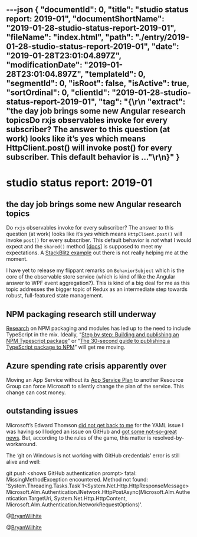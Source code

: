---json
{
  "documentId": 0,
  "title": "studio status report: 2019-01",
  "documentShortName": "2019-01-28-studio-status-report-2019-01",
  "fileName": "index.html",
  "path": "./entry/2019-01-28-studio-status-report-2019-01",
  "date": "2019-01-28T23:01:04.897Z",
  "modificationDate": "2019-01-28T23:01:04.897Z",
  "templateId": 0,
  "segmentId": 0,
  "isRoot": false,
  "isActive": true,
  "sortOrdinal": 0,
  "clientId": "2019-01-28-studio-status-report-2019-01",
  "tag": "{\r\n  \"extract\": \"the day job brings some new Angular research topicsDo rxjs observables invoke for every subscriber? The answer to this question (at work) looks like it’s yes which means HttpClient.post() will invoke post() for every subscriber. This default behavior is ...\"\r\n}"
}
---

# studio status report: 2019-01

## the day job brings some new Angular research topics

Do `rxjs` observables invoke for every subscriber? The answer to this question (at work) looks like it’s *yes* which means `HttpClient.post()` will invoke `post()` for every subscriber. This default behavior is *not* what I would expect and the `shared()` method [[docs](https://github.com/ReactiveX/rxjs/blob/01a09789a0a9484c368b7bd6ed37f94d25490a00/doc/operators.md#multicasting-operators)] is supposed to meet my expectations. A [StackBlitz example](https://stackblitz.com/edit/rxjs-observable-share?file=app%2Fapp.component.ts) out there is not really helping me at the moment.

I have yet to release my flippant remarks on `BehaviorSubject` which is the core of the observable store service (which is kind of like the Angular answer to WPF event aggregation?). This is kind of a big deal for me as this topic addresses the bigger topic of Redux as an intermediate step towards robust, full-featured state management.

## NPM packaging research still underway

[Research](https://github.com/BryanWilhite/nodejs/tree/master/npm-package) on NPM packaging and modules has led up to the need to include TypeScript in the mix. Ideally, “[Step by step: Building and publishing an NPM Typescript package](https://itnext.io/step-by-step-building-and-publishing-an-npm-typescript-package-44fe7164964c)” or “[The 30-second guide to publishing a TypeScript package to NPM](https://medium.com/cameron-nokes/the-30-second-guide-to-publishing-a-typescript-package-to-npm-89d93ff7bccd)” will get me moving.

## Azure spending rate crisis apparently over

Moving an App Service without its [App Service Plan](https://docs.microsoft.com/en-us/azure/app-service/overview-hosting-plans) to another Resource Group can force Microsoft to silently change the plan of the service. This change can cost money.

## outstanding issues

Microsoft’s Edward Thomson [did not get back to me](https://twitter.com/ethomson/status/1063003088569753600) for the YAML issue I was having so I lodged an issue on GitHub and [got some not-so-great news](https://github.com/Microsoft/azure-pipelines-tasks/issues/9235#issuecomment-451982478). But, according to the rules of the game, this matter is resolved-by-workaround.

The ‘git on Windows is not working with GitHub credentials’ error is still alive and well:

git push &lt;shows GitHub authentication prompt&gt;
fatal: MissingMethodException encountered.
    Method not found: 'System.Threading.Tasks.Task`1&lt;System.Net.Http.HttpResponseMessage&gt; Microsoft.Alm.Authentication.INetwork.HttpPostAsync(Microsoft.Alm.Authentication.TargetUri, System.Net.Http.HttpContent, Microsoft.Alm.Authentication.NetworkRequestOptions)'.

@[BryanWilhite](https://twitter.com/bryanwilhite)

@[BryanWilhite](https://twitter.com/BryanWilhite)
